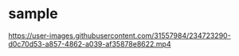 # sample

https://user-images.githubusercontent.com/31557984/234723290-d0c70d53-a857-4862-a039-af35878e8622.mp4

